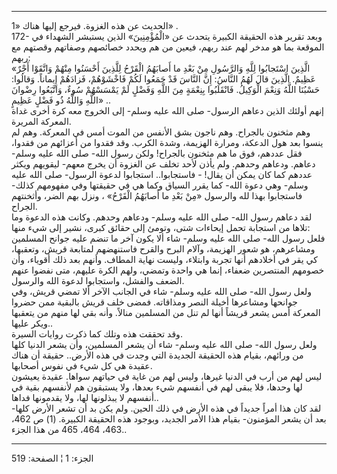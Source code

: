 ------------------------------------------------------------------------

الحديث عن هذه الغزوة. فيرجع إليها هناك «1» .  
172- وبعد تقرير هذه الحقيقة الكبيرة يتحدث عن «الْمُؤْمِنِينَ» الذين يستبشر
الشهداء في الموقعة بما هو مدخر لهم عند ربهم، فيعين من هم ويحدد خصائصهم
وصفاتهم وقصتهم مع ربهم:  
«الَّذِينَ اسْتَجابُوا لِلَّهِ وَالرَّسُولِ مِنْ بَعْدِ ما أَصابَهُمُ الْقَرْحُ لِلَّذِينَ أَحْسَنُوا مِنْهُمْ
وَاتَّقَوْا أَجْرٌ عَظِيمٌ. الَّذِينَ قالَ لَهُمُ النَّاسُ: إِنَّ النَّاسَ قَدْ جَمَعُوا لَكُمْ فَاخْشَوْهُمْ،
فَزادَهُمْ إِيماناً. وَقالُوا: حَسْبُنَا اللَّهُ وَنِعْمَ الْوَكِيلُ. فَانْقَلَبُوا بِنِعْمَةٍ مِنَ اللَّهِ
وَفَضْلٍ لَمْ يَمْسَسْهُمْ سُوءٌ، وَاتَّبَعُوا رِضْوانَ اللَّهِ وَاللَّهُ ذُو فَضْلٍ عَظِيمٍ» ..  
إنهم أولئك الذين دعاهم الرسول- صلى الله عليه وسلم- إلى الخروج معه كرة
أخرى غداة المعركة المريرة.  
وهم مثخنون بالجراح. وهم ناجون بشق الأنفس من الموت أمس في المعركة. وهم لم
ينسوا بعد هول الدعكة، ومرارة الهزيمة، وشدة الكرب. وقد فقدوا من أعزائهم
من فقدوا، فقل عددهم، فوق ما هم مثخنون بالجراح! ولكن رسول الله- صلى الله
عليه وسلم- دعاهم. ودعاهم وحدهم. ولم يأذن لأحد تخلف عن الغزوة أن يخرج
معهم- ليقويهم ويكثر عددهم كما كان يمكن أن يقال! - فاستجابوا.. استجابوا
لدعوة الرسول- صلى الله عليه وسلم- وهي دعوة الله- كما يقرر السياق وكما هي
في حقيقتها وفي مفهومهم كذلك- فاستجابوا بهذا لله والرسول «مِنْ بَعْدِ ما
أَصابَهُمُ الْقَرْحُ» ، ونزل بهم الضر، وأثخنتهم الجراح.  
لقد دعاهم رسول الله- صلى الله عليه وسلم- ودعاهم وحدهم. وكانت هذه الدعوة
وما تلاها من استجابة تحمل إيحاءات شتى، وتومئ إلى حقائق كبرى، نشير إلى
شيء منها:  
فلعل رسول الله- صلى الله عليه وسلم- شاء ألا يكون آخر ما تنضم عليه جوانح
المسلمين ومشاعرهم، هو شعور الهزيمة، وآلام البرح والقرح فاستنهضهم لمتابعة
قريش، وتعقبها، كي يقر في أخلادهم أنها تجربة وابتلاء، وليست نهاية المطاف.
وأنهم بعد ذلك أقوياء، وأن خصومهم المنتصرين ضعفاء، إنما هي واحدة وتمضي،
ولهم الكرة عليهم، متى نفضوا عنهم الضعف والفشل، واستجابوا لدعوة الله
والرسول.  
ولعل رسول الله- صلى الله عليه وسلم- شاء في الجانب الآخر ألا تمضي قريش،
وفي جوانحها ومشاعرها أخيلة النصر ومذاقاته. فمضى خلف قريش بالبقية ممن
حضروا المعركة أمس يشعر قريشاً أنها لم تنل من المسلمين منالاً. وأنه بقي لها
منهم من يتعقبها ويكر عليها..  
وقد تحققت هذه وتلك كما ذكرت روايات السيرة.  
ولعل رسول الله- صلى الله عليه وسلم- شاء أن يشعر المسلمين، وأن يشعر
الدنيا كلها من ورائهم، بقيام هذه الحقيقة الجديدة التي وجدت في هذه
الأرض.. حقيقة أن هناك عقيدة هي كل شيء في نفوس أصحابها.  
ليس لهم من أرب في الدنيا غيرها، وليس لهم من غاية في حياتهم سواها. عقيدة
يعيشون لها وحدها، فلا يبقى لهم في أنفسهم شيء بعدها، ولا يستبقون هم
لأنفسهم بقية في أنفسهم لا يبذلونها لها، ولا يقدمونها فداها..  
لقد كان هذا أمراً جديداً في هذه الأرض في ذلك الحين. ولم يكن بد أن تشعر
الأرض كلها- بعد أن يشعر المؤمنون- بقيام هذا الأمر الجديد، وبوجود هذه
الحقيقة الكبيرة. (1) ص 462، 463، 464، 465 من هذا الجزء..

------------------------------------------------------------------------

الجزء: 1 ¦ الصفحة: 519

